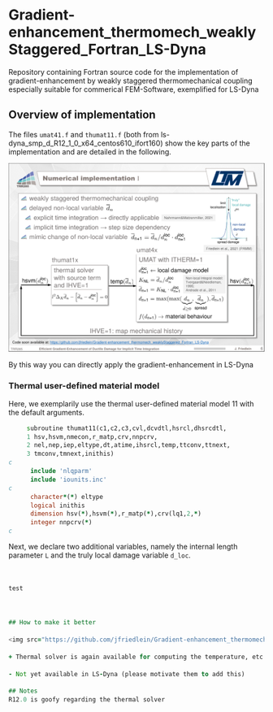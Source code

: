 # Gradient-enhancement_thermomech_weaklyStaggered_Fortran_LS-Dyna
Repository containing Fortran source code for the implementation of gradient-enhancement by weakly staggered thermomechanical coupling especially suitable for commerical FEM-Software, exemplified for LS-Dyna

## Overview of implementation
The files `umat41.f` and `thumat11.f` (both from ls-dyna_smp_d_R12_1_0_x64_centos610_ifort160) show the key parts of the implementation and are detailed in the following.

<img src="https://github.com/jfriedlein/Gradient-enhancement_thermomech_weaklyStaggered_Fortran_LS-Dyna/blob/main/images/Gradient-enhancement%20-%20Numerical%20implementation%20-%20overview.png" width="1000">

By this way you can directly apply the gradient-enhancement in LS-Dyna


### Thermal user-defined material model
Here, we exemplarily use the thermal user-defined material model 11 with the default arguments.
```fortran
     subroutine thumat11(c1,c2,c3,cvl,dcvdtl,hsrcl,dhsrcdtl,
     1 hsv,hsvm,nmecon,r_matp,crv,nnpcrv,
     2 nel,nep,iep,eltype,dt,atime,ihsrcl,temp,ttconv,ttnext,
     3 tmconv,tmnext,inithis)
c
      include 'nlqparm'
      include 'iounits.inc'
c
      character*(*) eltype
      logical inithis
      dimension hsv(*),hsvm(*),r_matp(*),crv(lq1,2,*)
      integer nnpcrv(*)    
c
```
Next, we declare two additional variables, namely the internal length parameter `L` and the truly local damage variable `d_loc`.
```fortran


test



## How to make it better

<img src="https://github.com/jfriedlein/Gradient-enhancement_thermomech_weaklyStaggered_Fortran_LS-Dyna/blob/main/images/Gradient-enhancement%20-%20Numerical%20implementation%20II%20-%20overview.png" width="1000">

+ Thermal solver is again available for computing the temperature, etc.

- Not yet available in LS-Dyna (please motivate them to add this)

## Notes
R12.0 is goofy regarding the thermal solver


